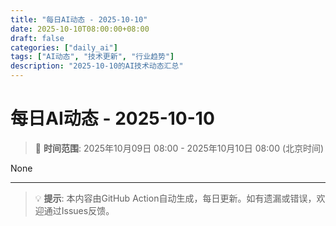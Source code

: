 ```yaml
---
title: "每日AI动态 - 2025-10-10"
date: 2025-10-10T08:00:00+08:00
draft: false
categories: ["daily_ai"]
tags: ["AI动态", "技术更新", "行业趋势"]
description: "2025-10-10的AI技术动态汇总"
---
```


# 每日AI动态 - 2025-10-10

> 📅 **时间范围**: 2025年10月09日 08:00 - 2025年10月10日 08:00 (北京时间)

None

---

> 💡 **提示**: 本内容由GitHub Action自动生成，每日更新。如有遗漏或错误，欢迎通过Issues反馈。
